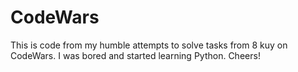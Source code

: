 # CodeWars
This is code from my humble attempts to solve tasks from 8 kuy on CodeWars. I was bored and started learning Python. Cheers!
